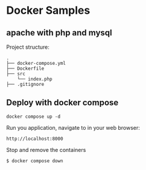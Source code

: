 # Docker Samples

## apache with php and mysql

Project structure:
```
.
├── docker-compose.yml
├── Dockerfile
├── src
    └── index.php
├── .gitignore

```

## Deploy with docker compose

```
docker compose up -d
```

Run you application, navigate to in your web browser:
```
http://localhost:8000
```

Stop and remove the containers
```
$ docker compose down
```